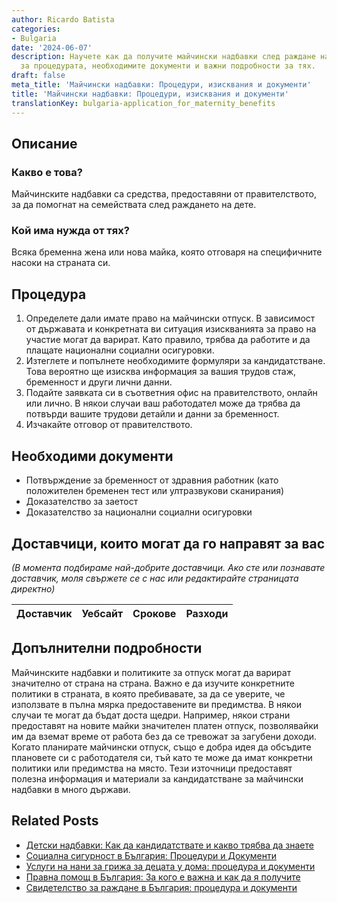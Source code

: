 ```yaml
---
author: Ricardo Batista
categories:
- Bulgaria
date: '2024-06-07'
description: Научете как да получите майчински надбавки след раждане на дете. Съвети
  за процедурата, необходимите документи и важни подробности за тях.
draft: false
meta_title: 'Майчински надбавки: Процедури, изисквания и документи'
title: 'Майчински надбавки: Процедури, изисквания и документи'
translationKey: bulgaria-application_for_maternity_benefits
---
```



## Описание
### Какво е това?
Майчинските надбавки са средства, предоставяни от правителството, за да помогнат на семействата след раждането на дете.

### Кой има нужда от тях?
Всяка бременна жена или нова майка, която отговаря на специфичните насоки на страната си.

## Процедура
1. Определете дали имате право на майчински отпуск. В зависимост от държавата и конкретната ви ситуация изискванията за право на участие могат да варират. Като правило, трябва да работите и да плащате национални социални осигуровки.
2. Изтеглете и попълнете необходимите формуляри за кандидатстване. Това вероятно ще изисква информация за вашия трудов стаж, бременност и други лични данни.
3. Подайте заявката си в съответния офис на правителството, онлайн или лично. В някои случаи ваш работодател може да трябва да потвърди вашите трудови детайли и данни за бременност.
4. Изчакайте отговор от правителството.

## Необходими документи
- Потвърждение за бременност от здравния работник (като положителен бременен тест или ултразвукови сканирания)
- Доказателство за заетост
- Доказателство за национални социални осигуровки

## Доставчици, които могат да го направят за вас

_(В момента подбираме най-добрите доставчици. Ако сте или познавате доставчик, моля свържете се с нас или редактирайте страницата директно)_

| Доставчик       |     Уебсайт     |     Срокове       |       Разходи    |
| :-------------: | :-------------: |  :-------------: | :-------------: |


## Допълнителни подробности
Майчинските надбавки и политиките за отпуск могат да варират значително от страна на страна. Важно е да изучите конкретните политики в страната, в която пребивавате, за да се уверите, че използвате в пълна мярка предоставените ви предимства. В някои случаи те могат да бъдат доста щедри. Например, някои страни предоставят на новите майки значителен платен отпуск, позволявайки им да вземат време от работа без да се тревожат за загубени доходи. Когато планирате майчински отпуск, също е добра идея да обсъдите плановете си с работодателя си, тъй като те може да имат конкретни политики или предимства на място. Тези източници предоставят полезна информация и материали за кандидатстване за майчински надбавки в много държави.
## Related Posts

- [Детски надбавки: Как да кандидатствате и какво трябва да знаете](https://tramitit.com/bg/guides/bulgaria/zaiavka_za_detski_nadbavki/)
- [Социална сигурност в България: Процедури и Документи](https://tramitit.com/bg/guides/bulgaria/zaiaviavane_na_sotsialno_osiguriavane/)
- [Услуги на нани за грижа за децата у дома: процедура и документи](https://tramitit.com/bg/guides/bulgaria/zaiavka_za_uslugite_na_detegledachka/)
- [Правна помощ в България: За кого е важна и как да я получите](https://tramitit.com/bg/guides/bulgaria/zaiavka_za_iuridicheska_pomoshch/)
- [Свидетелство за раждане в България: процедура и документи](https://tramitit.com/bg/guides/bulgaria/izdavane_na_udostoverenie_za_razhdane/)